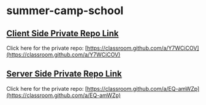 # summer-camp-school

## [Client Side Private Repo Link](https://classroom.github.com/a/Y7WCiCOV)

Click here for the private repo: [https://classroom.github.com/a/Y7WCiCOV](https://classroom.github.com/a/Y7WCiCOV)

## [Server Side Private Repo Link](https://classroom.github.com/a/EQ-amWZp)

Click here for the private repo: [https://classroom.github.com/a/EQ-amWZp](https://classroom.github.com/a/EQ-amWZp)


